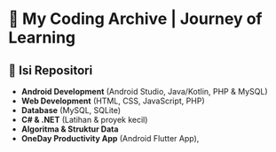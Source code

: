 # 📂 My Coding Archive | Journey of Learning  

## 🔹 Isi Repositori  
- **Android Development** (Android Studio, Java/Kotlin, PHP & MySQL)  
- **Web Development** (HTML, CSS, JavaScript, PHP)  
- **Database** (MySQL, SQLite)  
- **C# & .NET** (Latihan & proyek kecil)  
- **Algoritma & Struktur Data**
- **OneDay Productivity App** (Android Flutter App), 
